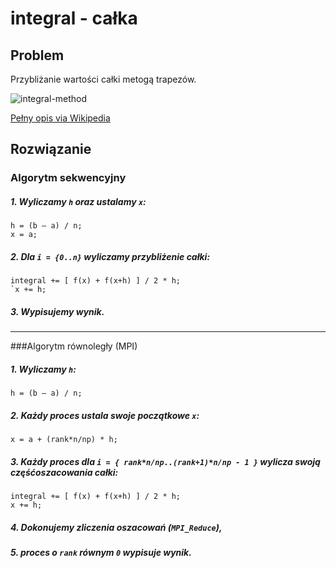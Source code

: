 # integral - całka

## Problem
Przybliżanie wartości całki metogą trapezów.

![integral-method](http://upload.wikimedia.org/wikipedia/commons/a/a8/Calkowanie_numeryczne-metoda_trapezow.png)

[Pełny opis via Wikipedia](http://upload.wikimedia.org/wikipedia/commons/a/a8/Calkowanie_numeryczne-metoda_trapezow.png)

## Rozwiązanie


### Algorytm sekwencyjny

##### 1. Wyliczamy `h` oraz ustalamy `x`:

```
h = (b – a) / n;
x = a;
```

##### 2. Dla `i = {0..n}` wyliczamy przybliżenie całki:

```
integral += [ f(x) + f(x+h) ] / 2 * h;
`x += h;
```

##### 3. Wypisujemy wynik.

---

###Algorytm równoległy (MPI)

##### 1. Wyliczamy `h`:

```
h = (b – a) / n;
```

##### 2. Każdy proces ustala swoje początkowe `x`:

```
x = a + (rank*n/np) * h;
```

##### 3. Każdy proces dla `i = { rank*n/np..(rank+1)*n/np - 1 }` wylicza swoją częśćoszacowania całki:

```
integral += [ f(x) + f(x+h) ] / 2 * h;
x += h;
```

##### 4. Dokonujemy zliczenia oszacowań (`MPI_Reduce`),
##### 5. proces o `rank` równym `0` wypisuje wynik.
